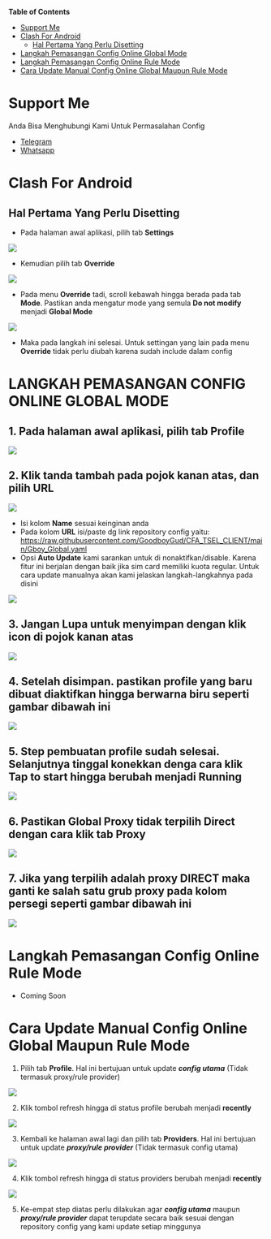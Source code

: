 **Table of Contents**

- [Support Me](#support-me)
- [Clash For Android](#clash-for-android)
  - [Hal Pertama Yang Perlu Disetting](#hal-pertama-yang-perlu-disetting)
- [Langkah Pemasangan Config Online Global Mode](#langkah-pemasangan-config-online-global-mode)
- [Langkah Pemasangan Config Online Rule Mode](#langkah-pemasangan-config-online-rule-mode)
- [Cara Update Manual Config Online Global Maupun Rule Mode](#cara-update-manual-config-online-global-maupun-rule-mode)


# Support Me
Anda Bisa Menghubungi Kami Untuk Permasalahan Config
- [Telegram](https://t.me/AfthonPc)
- [Whatsapp](https://wa.me/6285334821022)


# Clash For Android

## Hal Pertama Yang Perlu Disetting

- Pada halaman awal aplikasi, pilih tab **Settings**

<img src="https://raw.githubusercontent.com/GoodboyGud/CFA_TSEL_CLIENT/main/assets/setting1.jpg" border="0">

- Kemudian pilih tab **Override**

<img src="https://raw.githubusercontent.com/GoodboyGud/CFA_TSEL_CLIENT/main/assets/setting2.jpg" border="0">

- Pada menu **Override** tadi, scroll kebawah hingga berada pada tab **Mode**. Pastikan anda mengatur mode yang semula **Do not modify** menjadi **Global Mode**

<img src="https://raw.githubusercontent.com/GoodboyGud/CFA_TSEL_CLIENT/main/assets/setting3.jpg" border="0">

- Maka pada langkah ini selesai. Untuk settingan yang lain pada menu **Override** tidak perlu diubah karena sudah include dalam config


# LANGKAH PEMASANGAN CONFIG ONLINE GLOBAL MODE

## 1. Pada halaman awal aplikasi, pilih tab **Profile**

<img src="https://raw.githubusercontent.com/GoodboyGud/CFA_TSEL_CLIENT/main/assets/import1.jpg" border="0">

## 2. Klik tanda tambah pada pojok kanan atas, dan pilih **URL**

<img src="https://raw.githubusercontent.com/GoodboyGud/CFA_TSEL_CLIENT/main/assets/import2.jpg" border="0">

- Isi kolom **Name** sesuai keinginan anda
- Pada kolom **URL** isi/paste dg link repository config yaitu: https://raw.githubusercontent.com/GoodboyGud/CFA_TSEL_CLIENT/main/Gboy_Global.yaml
- Opsi **Auto Update** kami sarankan untuk di nonaktifkan/disable. Karena fitur ini berjalan dengan baik jika sim card memiliki kuota regular. Untuk cara update manualnya akan kami jelaskan langkah-langkahnya pada disini

<img src="https://raw.githubusercontent.com/GoodboyGud/CFA_TSEL_CLIENT/main/assets/import3.jpg" border="0">

## 3. Jangan Lupa untuk menyimpan dengan klik icon di pojok kanan atas

<img src="https://raw.githubusercontent.com/GoodboyGud/CFA_TSEL_CLIENT/main/assets/import4.jpg" border="0">

## 4. Setelah disimpan. pastikan profile yang baru dibuat diaktifkan hingga berwarna biru seperti gambar dibawah ini

<img src="https://raw.githubusercontent.com/GoodboyGud/CFA_TSEL_CLIENT/main/assets/import5.jpg" border="0">

## 5. Step pembuatan profile sudah selesai. Selanjutnya tinggal konekkan denga cara klik **Tap to start** hingga berubah menjadi **Running**

<img src="https://raw.githubusercontent.com/GoodboyGud/CFA_TSEL_CLIENT/main/assets/active1.jpg" border="0">

## 6. Pastikan Global Proxy tidak terpilih **Direct** dengan cara klik tab **Proxy**

<img src="https://raw.githubusercontent.com/GoodboyGud/CFA_TSEL_CLIENT/main/assets/active2.jpg" border="0">

## 7. Jika yang terpilih adalah proxy **DIRECT** maka ganti ke salah satu grub proxy pada kolom persegi seperti gambar dibawah ini

<img src="https://raw.githubusercontent.com/GoodboyGud/CFA_TSEL_CLIENT/main/assets/active3.jpg" border="0">


# Langkah Pemasangan Config Online Rule Mode

- Coming Soon



# Cara Update Manual Config Online Global Maupun Rule Mode

1. Pilih tab **Profile**. Hal ini bertujuan untuk update **_config utama_** (Tidak termasuk proxy/rule provider)

<img src="https://raw.githubusercontent.com/GoodboyGud/CFA_TSEL_CLIENT/main/assets/update1.jpg" border="0">

2. Klik tombol refresh hingga di status profile berubah menjadi **recently**

<img src="https://raw.githubusercontent.com/GoodboyGud/CFA_TSEL_CLIENT/main/assets/update2.jpg" border="0">

3. Kembali ke halaman awal lagi dan pilih tab **Providers**. Hal ini bertujuan untuk update **_proxy/rule provider_** (Tidak termasuk config utama)

<img src="https://raw.githubusercontent.com/GoodboyGud/CFA_TSEL_CLIENT/main/assets/update3.jpg" border="0">

4. Klik tombol refresh hingga di status providers berubah menjadi **recently**

<img src="https://raw.githubusercontent.com/GoodboyGud/CFA_TSEL_CLIENT/main/assets/update4.jpg" border="0">

5. Ke-empat step diatas perlu dilakukan agar **_config utama_** maupun **_proxy/rule provider_** dapat terupdate secara baik sesuai dengan repository config yang kami update setiap minggunya
